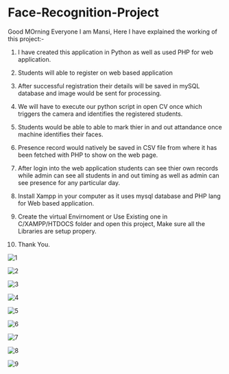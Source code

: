# Face-Recognition-Project


Good MOrning Everyone I am Mansi,
Here I have explained the working of this project:-

1. I have created this application in Python as well as used PHP for web application.

2. Students will able to register on web based application

4. After successful registration their details will be saved in mySQL database and image would be sent for processing.

4. We will have to execute our python script in open CV once which triggers the camera and identifies the registered students.

5. Students would be able to able to mark thier in and out attandance once machine identifies their faces.

6. Presence record would natively be saved in CSV file from where it has been fetched with PHP to show on the web page.

7. After login into the web application students  can see thier own records while admin can see all students in and out timing as well as admin can see presence for any particular day.

8. Install Xampp in your computer as it uses mysql database and PHP lang for Web based application.

9. Create the virtual Envirnoment or Use Existing one in C/XAMPP/HTDOCS folder and open this project, Make sure all the Libraries are setup propery.

10. Thank You.

![1](https://user-images.githubusercontent.com/106331449/170530605-182eb744-f310-4f8b-812e-2e6eebd48977.jpg)

![2](https://user-images.githubusercontent.com/106331449/170530645-a1c5b20e-3036-45e0-8459-ce2c82cc5689.jpg)

![3](https://user-images.githubusercontent.com/106331449/170530714-61fe88eb-2696-4828-a0a8-22b4c5ecfa24.jpg)

![4](https://user-images.githubusercontent.com/106331449/170531270-56401ba6-4ab6-48cb-ab79-81107c75603e.jpg)

![5](https://user-images.githubusercontent.com/106331449/170530874-bc5d25a2-ffdd-433c-946d-18748ade3d9e.jpg)

![6](https://user-images.githubusercontent.com/106331449/170530885-e3f032ab-cf7d-4456-9e93-8308cd4c2a17.jpg)

![7](https://user-images.githubusercontent.com/106331449/170530894-982a8449-d8a6-45a0-b3b3-49afed3d6459.jpg)

![8](https://user-images.githubusercontent.com/106331449/170530912-7bd9d34e-2213-4d88-ba82-50c7eb766d86.jpg)

![9](https://user-images.githubusercontent.com/106331449/170530931-9ad9be43-12d8-4006-abfd-135e9fa8a4fd.jpg)
